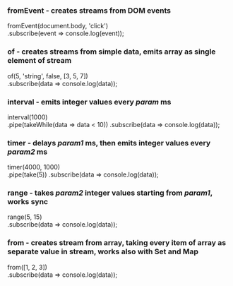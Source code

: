### fromEvent - creates streams from DOM events ###
fromEvent(document.body, 'click')  
  .subscribe(event => console.log(event));


### of - creates streams from simple data, emits array as single element of stream ###
of(5, 'string', false, [3, 5, 7])  
  .subscribe(data => console.log(data));


### interval - emits integer values every *param* ms ###
interval(1000)  
  .pipe(takeWhile(data => data < 10))
  .subscribe(data => console.log(data));

### timer - delays *param1* ms, then emits integer values every *param2* ms ###
timer(4000, 1000)  
    .pipe(take(5))
    .subscribe(data => console.log(data));


### range - takes *param2* integer values starting from *param1*, works sync ###
range(5, 15)  
  .subscribe(data => console.log(data));

### from - creates stream from array, taking every item of array as separate value in stream, works also with Set and Map ###
from([1, 2, 3])  
  .subscribe(data => console.log(data));